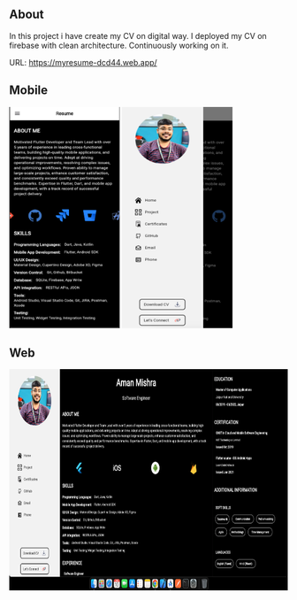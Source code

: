 ## About

In this project i have create my CV on digital way. I deployed my CV on firebase with clean architecture. Continuously working on it.

URL: https://myresume-dcd44.web.app/

## Mobile
<img alt="img_2.png" height="400" src="img_2.png" width="200"/>
<img alt="img.png" height="400" src="img.png" width="200"/>

## Web
<img alt="img_1.png" height="400" src="img_1.png" width="1000"/>
